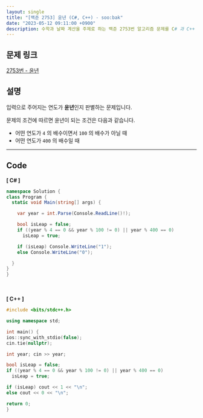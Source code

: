 ```yaml
---
layout: single
title: "[백준 2753] 윤년 (C#, C++) - soo:bak"
date: "2023-05-12 09:11:00 +0900"
description: 수학과 날짜 계산을 주제로 하는 백준 2753번 알고리즘 문제를 C# 과 C++ 로 풀이 및 해설
---
```


## 문제 링크
  [2753번 - 윤년](https://www.acmicpc.net/problem/2753)

## 설명
입력으로 주어지는 연도가 <b>윤년</b>인지 판별하는 문제입니다.<br>

문제의 조건에 따르면 윤년이 되는 조건은 다음과 같습니다.
- 어떤 연도가 `4` 의 배수이면서 `100` 의 배수가 아닐 때
- 어떤 연도가 `400` 의 배수일 때

- - -

## Code
<b>[ C# ] </b>
<br>

  ```c#
namespace Solution {
  class Program {
    static void Main(string[] args) {

      var year = int.Parse(Console.ReadLine()!);

      bool isLeap = false;
      if ((year % 4 == 0 && year % 100 != 0) || year % 400 == 0)
        isLeap = true;

      if (isLeap) Console.WriteLine("1");
      else Console.WriteLine("0");

    }
  }
}
  ```
<br><br>
<b>[ C++ ] </b>
<br>

  ```c++
#include <bits/stdc++.h>

using namespace std;

int main() {
  ios::sync_with_stdio(false);
  cin.tie(nullptr);

  int year; cin >> year;

  bool isLeap = false;
  if ((year % 4 == 0 && year % 100 != 0) || year % 400 == 0)
    isLeap = true;

  if (isLeap) cout << 1 << "\n";
  else cout << 0 << "\n";

  return 0;
}
  ```
